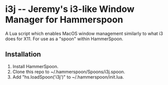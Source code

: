 # i3j -- Jeremy's i3-like Window Manager for Hammerspoon
A Lua script which enables MacOS window management similarly to what i3 does for X11.
For use as a "spoon" within HammerSpoon.

## Installation
1. Install HammerSpoon.
2. Clone this repo to ~/.hammerspoon/Spoons/i3j.spoon.
3. Add "hs.loadSpoon('i3j')" to ~/.hammerspoon/init.lua.
